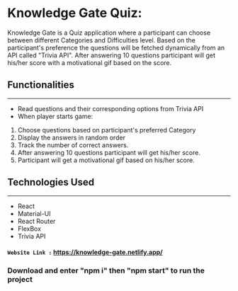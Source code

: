 # Knowledge Gate Quiz: 
Knowledge Gate is a Quiz application where a participant can choose between different Categories and Difficulties level. Based on the participant's preference the questions will be fetched dynamically from an API called "Trivia API". After answering 10 questions participant will get his/her score with a motivational gif based on the score.

## Functionalities
------------
- Read questions and their corresponding options from Trivia API
- When player starts game:
1. Choose questions based on participant's preferred Category
2. Display the answers in random order
3. Track the number of correct answers.
4. After answering 10 questions participant will get his/her score.
5. Participant will get a motivational gif based on his/her score.
  
## Technologies Used
------------
- React 
- Material-UI
- React Router
- FlexBox
- Trivia API

####  `Website Link :` https://knowledge-gate.netlify.app/

### Download and enter "npm i" then "npm start" to run the project
